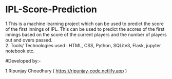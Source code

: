 # IPL-Score-Prediction

1.This is a machine learning project which can be used to predict the score of the first innings of IPL.
This can be used to predict the scores of the first innings based on the score of the current players and the number 
of players out and overs passed.<br>
2. Tools/ Technologies used : HTML, CSS, Python, SQLite3, Flask, jupyter notebook etc.

#Developed by:-
  
  1.Ripunjay Choudhury ( https://ripunjay-code.netlify.app )


